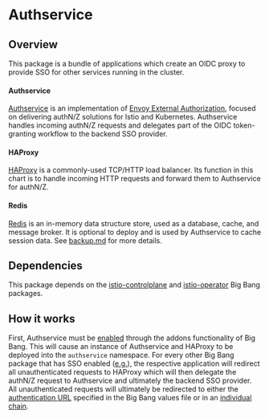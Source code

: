 # Authservice

## Overview

This package is a bundle of applications which create an OIDC proxy to provide SSO for other services running in the cluster.

#### Authservice

[Authservice](https://github.com/istio-ecosystem/authservice) is an implementation of [Envoy External Authorization](https://www.envoyproxy.io/docs/envoy/latest/configuration/http/http_filters/ext_authz_filter), focused on delivering authN/Z solutions for Istio and Kubernetes. Authservice handles incoming authN/Z requests and delegates part of the OIDC token-granting workflow to the backend SSO provider.

#### HAProxy

[HAProxy](http://www.haproxy.org/) is a commonly-used TCP/HTTP load balancer. Its function in this chart is to handle incoming HTTP requests and forward them to Authservice for authN/Z.

#### Redis

[Redis](https://redis.io/) is an in-memory data structure store, used as a database, cache, and message broker. It is optional to deploy and is used by Authservice to cache session data. See [backup.md](backup.md) for more details.

## Dependencies

This package depends on the [istio-controlplane](https://repo1.dso.mil/platform-one/big-bang/apps/core/istio-controlplane) and [istio-operator](https://repo1.dso.mil/platform-one/big-bang/apps/core/istio-operator) Big Bang packages.

## How it works

First, Authservice must be [enabled](https://repo1.dso.mil/platform-one/big-bang/bigbang/-/blob/master/chart/values.yaml#L428) through the addons functionality of Big Bang. This will cause an instance of Authservice and HAProxy to be deployed into the `authservice` namespace. For every other Big Bang package that has SSO enabled ([e.g.](https://repo1.dso.mil/platform-one/big-bang/bigbang/-/blob/master/chart/values.yaml#L428)), the respective application will redirect all unauthenticated requests to HAProxy which will then delegate the authN/Z request to Authservice and ultimately the backend SSO provider. All unauthenticated requests will ultimately be redirected to either the [authentication URL](https://repo1.dso.mil/platform-one/big-bang/bigbang/-/blob/master/chart/values.yaml#L74) specified in the Big Bang values file or in an [individual chain](../README.md#Chains).
